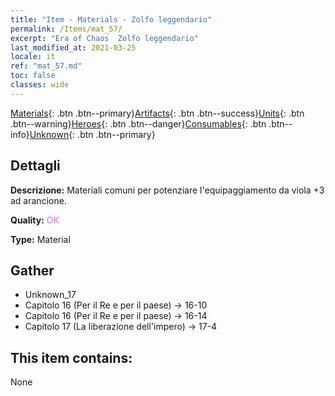 ```yaml
---
title: "Item - Materials - Zolfo leggendario"
permalink: /Items/mat_57/
excerpt: "Era of Chaos  Zolfo leggendario"
last_modified_at: 2021-03-25
locale: it
ref: "mat_57.md"
toc: false
classes: wide
---
```

 [Materials](/it/Items/){: .btn .btn--primary}[Artifacts](/it/Items/Artifacts/){: .btn .btn--success}[Units](/it/Items/Units/){: .btn .btn--warning}[Heroes](/it/Items/Heroes/){: .btn .btn--danger}[Consumables](/it/Items/Consumables/){: .btn .btn--info}[Unknown](/it/Items/Unknown/){: .btn .btn--primary}

## Dettagli
 **Descrizione:** Materiali comuni per potenziare l'equipaggiamento da viola +3 ad arancione.

 **Quality:** <span style="color: #DA70D6">OK</span>

 **Type:** Material

## Gather

*    Unknown_17 
*    Capitolo 16 (Per il Re e per il paese) -> 16-10 
*    Capitolo 16 (Per il Re e per il paese) -> 16-14 
*    Capitolo 17 (La liberazione dell'impero) -> 17-4 

## This item contains:

  None

